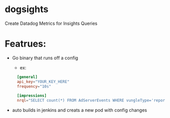 # dogsights
Create Datadog Metrics for Insights Queries

# Featrues:

* Go binary that runs off a config
  * ex:
  ```toml
    [general]
    api_key="YOUR_KEY_HERE"
    frequency="10s"
    
    [impressions]
    nrql="SELECT count(*) FROM AdServerEvents WHERE vungleType='reportAd'  since 2 hour ago  facet pub_app_id  LIMIT 20"
  ```
  
* auto builds in jenkins and creats a new pod with config changes
